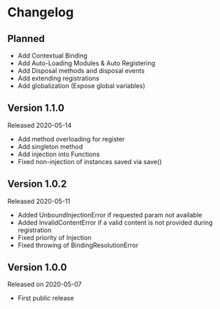 # Changelog

## Planned
- Add Contextual Binding
- Add Auto-Loading Modules & Auto Registering
- Add Disposal methods and disposal events
- Add extending registrations
- Add globalization (Expose global variables)

## Version 1.1.0
Released 2020-05-14

- Add method overloading for register
- Add singleton method
- Add injection into Functions
- Fixed non-injection of instances saved via save()

## Version 1.0.2
Released 2020-05-11

- Added UnboundInjectionError if requested param not available
- Added InvalidContentError if a valid content is not provided during registration
- Fixed priority of Injection
- Fixed throwing of BindingResolutionError

## Version 1.0.0
Released on 2020-05-07

- First public release
